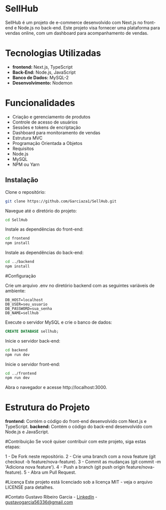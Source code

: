 # SellHub
SellHub é um projeto de e-commerce desenvolvido com Next.js no front-end e Node.js no back-end. Este projeto visa fornecer uma plataforma para vendas online, com um dashboard para acompanhamento de vendas.


# Tecnologias Utilizadas
- **frontend:** Next.js, TypeScript
- **Back-End:** Node.js, JavaScript
- **Banco de Dados:** MySQL-2
- **Desenvolvimento:** Nodemon


# Funcionalidades
- Criação e gerenciamento de produtos
- Controle de acesso de usuários
- Sessões e tokens de encriptação
- Dashboard para monitoramento de vendas
- Estrutura MVC
- Programação Orientada a Objetos
- Requisitos
- Node.js
- MySQL
- NPM ou Yarn


## Instalação

Clone o repositório:
```bash
git clone https://github.com/Garciaza1/SellHub.git
```

Navegue até o diretório do projeto:
```bash
cd SellHub
```

Instale as dependências do front-end:
```bash
cd frontend
npm install
```

Instale as dependências do back-end:
```bash
cd ../backend
npm install
```


#Configuração

Crie um arquivo .env no diretório backend com as seguintes variáveis de ambiente:
```env
DB_HOST=localhost
DB_USER=seu_usuario
DB_PASSWORD=sua_senha
DB_NAME=sellhub
```
Execute o servidor MySQL e crie o banco de dados:
```sql
CREATE DATABASE sellhub;
```

Inicie o servidor back-end:
```bash
cd backend
npm run dev
```
Inicie o servidor front-end:
```bash
cd ../frontend
npm run dev
```
Abra o navegador e acesse http://localhost:3000.


# Estrutura do Projeto

**frontend:** Contém o código do front-end desenvolvido com Next.js e TypeScript.
**backend:** Contém o código do back-end desenvolvido com Node.js e JavaScript.


#Contribuição
Se você quiser contribuir com este projeto, siga estas etapas:

1 - De Fork neste repositório.
2 - Crie uma branch com a nova feature (git checkout -b feature/nova-feature).
3 - Commit as mudanças (git commit -m 'Adiciona nova feature').
4 - Push a branch (git push origin feature/nova-feature).
5 - Abra um Pull Request.


#Licença
Este projeto está licenciado sob a licença MIT - veja o arquivo LICENSE para detalhes.

#Contato
Gustavo Ribeiro Garcia - [LinkedIn](https://www.linkedin.com/in/gustavo-garcia-287356232/) - gustavogarcia56336@gmail.com
